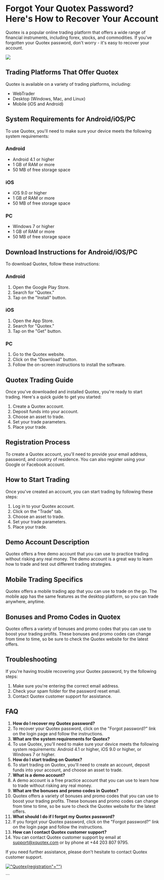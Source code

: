 # Forgot Your Quotex Password? Here\'s How to Recover Your Account

Quotex is a popular online trading platform that offers a wide range of
financial instruments, including forex, stocks, and commodities. If
you\'ve forgotten your Quotex password, don\'t worry - it\'s easy to
recover your account.

[![](https://static.quotex.io/files/4_en/300_250.jpg)](https://traff.sbs/brokerqxlid)

## Trading Platforms That Offer Quotex

Quotex is available on a variety of trading platforms, including:

-   WebTrader
-   Desktop (Windows, Mac, and Linux)
-   Mobile (iOS and Android)

## System Requirements for Android/iOS/PC

To use Quotex, you\'ll need to make sure your device meets the following
system requirements:

### Android

-   Android 4.1 or higher
-   1 GB of RAM or more
-   50 MB of free storage space

### iOS

-   iOS 9.0 or higher
-   1 GB of RAM or more
-   50 MB of free storage space

### PC

-   Windows 7 or higher
-   1 GB of RAM or more
-   50 MB of free storage space

## Download Instructions for Android/iOS/PC

To download Quotex, follow these instructions:

### Android

1.  Open the Google Play Store.
2.  Search for "Quotex."
3.  Tap on the "Install" button.

### iOS

1.  Open the App Store.
2.  Search for "Quotex."
3.  Tap on the "Get" button.

### PC

1.  Go to the Quotex website.
2.  Click on the "Download" button.
3.  Follow the on-screen instructions to install the software.

## Quotex Trading Guide

Once you\'ve downloaded and installed Quotex, you\'re ready to start
trading. Here\'s a quick guide to get you started:

1.  Create a Quotex account.
2.  Deposit funds into your account.
3.  Choose an asset to trade.
4.  Set your trade parameters.
5.  Place your trade.

## Registration Process

To create a Quotex account, you\'ll need to provide your email address,
password, and country of residence. You can also register using your
Google or Facebook account.

## How to Start Trading

Once you\'ve created an account, you can start trading by following
these steps:

1.  Log in to your Quotex account.
2.  Click on the "Trade" tab.
3.  Choose an asset to trade.
4.  Set your trade parameters.
5.  Place your trade.

## Demo Account Description

Quotex offers a free demo account that you can use to practice trading
without risking any real money. The demo account is a great way to learn
how to trade and test out different trading strategies.

## Mobile Trading Specifics

Quotex offers a mobile trading app that you can use to trade on the go.
The mobile app has the same features as the desktop platform, so you can
trade anywhere, anytime.

## Bonuses and Promo Codes in Quotex

Quotex offers a variety of bonuses and promo codes that you can use to
boost your trading profits. These bonuses and promo codes can change
from time to time, so be sure to check the Quotex website for the latest
offers.

## Troubleshooting

If you\'re having trouble recovering your Quotex password, try the
following steps:

1.  Make sure you\'re entering the correct email address.
2.  Check your spam folder for the password reset email.
3.  Contact Quotex customer support for assistance.

## FAQ

1.  **How do I recover my Quotex password?**
2.  To recover your Quotex password, click on the "Forgot
    password?" link on the login page and follow the instructions.
3.  **What are the system requirements for Quotex?**
4.  To use Quotex, you\'ll need to make sure your device meets the
    following system requirements: Android 4.1 or higher, iOS 9.0 or
    higher, or Windows 7 or higher.
5.  **How do I start trading on Quotex?**
6.  To start trading on Quotex, you\'ll need to create an account,
    deposit funds into your account, and choose an asset to trade.
7.  **What is a demo account?**
8.  A demo account is a free practice account that you can use to learn
    how to trade without risking any real money.
9.  **What are the bonuses and promo codes in Quotex?**
10. Quotex offers a variety of bonuses and promo codes that you can use
    to boost your trading profits. These bonuses and promo codes can
    change from time to time, so be sure to check the Quotex website for
    the latest offers.
11. **What should I do if I forgot my Quotex password?**
12. If you forgot your Quotex password, click on the "Forgot
    password?" link on the login page and follow the instructions.
13. **How can I contact Quotex customer support?**
14. You can contact Quotex customer support by email at
    support@xquotex.com or by phone at +44 203 807 9795.

If you need further assistance, please don\'t hesitate to contact Quotex
customer support.

[!["Quotex](\%22https://cdn.traff.sbs/qx-registration.png\%22){registration"=""}](\%22https://traff.sbs/brokerqxsignup\%22)

\`\`\`

